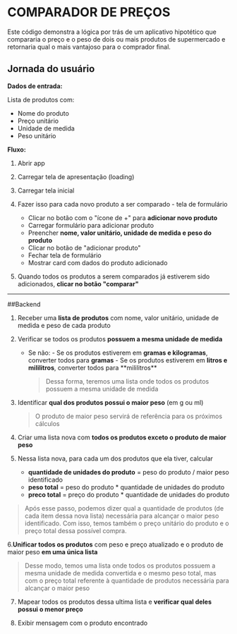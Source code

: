 # COMPARADOR DE PREÇOS

Este código demonstra a lógica por trás de um aplicativo hipotético que compararia o preço e o peso de dois ou mais produtos de supermercado e retornaria qual o mais vantajoso para o comprador final.

## Jornada do usuário

**Dados de entrada:**

Lista de produtos com:

-  Nome do produto
-  Preço unitário
-  Unidade de medida
-  Peso unitário

**Fluxo:**

1. Abrir app
2. Carregar tela de apresentação (loading)
3. Carregar tela inicial

4. Fazer isso para cada novo produto a ser comparado - tela de formulário

   -  Clicar no botão com o "ícone de +" para **adicionar novo produto**
   -  Carregar formulário para adicionar produto
   -  Preencher **nome, valor unitário, unidade de medida e peso do produto**
   -  Clicar no botão de "adicionar produto"
   -  Fechar tela de formulário
   -  Mostrar card com dados do produto adicionado

5. Quando todos os produtos a serem comparados já estiverem sido adicionados, **clicar no botão "comparar"**

---

##Backend

1. Receber uma **lista de produtos** com nome, valor unitário, unidade de medida e peso de cada produto
2. Verificar se todos os produtos **possuem a mesma unidade de medida**

   -  Se não: - Se os produtos estiverem em **gramas e kilogramas**, converter todos para **gramas** - Se os produtos estiverem em **litros e mililitros**, converter todos para \*\*mililitros\*\*
      > Dessa forma, teremos uma lista onde todos os produtos possuem a mesma unidade de medida

3. Identificar **qual dos produtos possui o maior peso** (em g ou ml)

   > O produto de maior peso servirá de referência para os próximos cálculos

4. Criar uma lista nova com **todos os produtos exceto o produto de maior peso**
5. Nessa lista nova, para cada um dos produtos que ela tiver, calcular
   -  **quantidade de unidades do produto** = peso do produto / maior peso identificado
   -  **peso total** = peso do produto \* quantidade de unidades do produto
   -  **preco total** = preço do produto \* quantidade de unidades do produto

> Após esse passo, podemos dizer qual a quantidade de produtos (de cada item dessa nova lista) necessária para alcançar o maior peso identificado. Com isso, temos também o preço unitário do produto e o preço total dessa possível compra.

6.**Unificar todos os produtos** com peso e preço atualizado e o produto de maior peso **em uma única lista**

> Desse modo, temos uma lista onde todos os produtos possuem a mesma unidade de medida convertida e o mesmo peso total, mas com o preço total referente à quantidade de produtos necessária para alcançar o maior peso

7. Mapear todos os produtos dessa ultima lista e **verificar qual deles possui o menor preço**

8. Exibir mensagem com o produto encontrado
